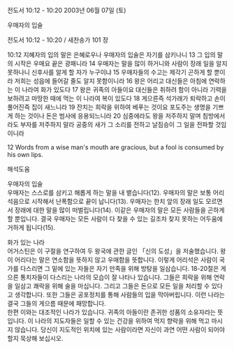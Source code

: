 전도서 10:12 - 10:20 
2003년 06월 07일 (토)

우매자의 입술



전도서 10:12 - 10:20 / 새찬송가 101 장


10:12 지혜자의 입의 말은 은혜로우나 우매자의 입술은 자기를 삼키나니 
13 그 입의 말의 시작은 우매요 끝은 광패니라 
14 우매자는 말을 많이 하거니와 사람이 장래 일을 알지 못하나니 신후사를 알게 할 자가 누구이냐 
15 우매자들의 수고는 제각기 곤하게 할 뿐이라 저희는 성읍에 들어갈 줄도 알지 못함이니라 
16 왕은 어리고 대신들은 아침에 연락하는 이 나라여 화가 있도다 
17 왕은 귀족의 아들이요 대신들은 취하려 함이 아니라 기력을 보하려고 마땅한 때에 먹는 이 나라여 복이 있도다 
18 게으른즉 석가래가 퇴락하고 손이 풀어진즉 집이 새느니라 
19 잔치는 희락을 위하여 베푸는 것이요 포도주는 생명을 기쁘게 하는 것이나 돈은 범사에 응용되느니라 
20 심중에라도 왕을 저주하지 말며 침방에서라도 부자를 저주하지 말라 공중의 새가 그 소리를 전하고 날짐승이 그 일을 전파할 것임이니라

12 Words from a wise man's mouth are gracious, but a fool is consumed by his own lips.

해석도움





우매자의 입술  
우매자는 스스로를 삼키고 해롭게 하는 말을 내 뱉습니다(12). 우매자의 말은 보통 어리석음으로 시작해서 난폭함으로 끝이 납니다(13). 우매자는 한치 앞의 장래 일도 모르면서 장래에 대한 말을 많이 떠벌립니다(14). 이같은 우매자의 말은 모든 사람들을 곤하게 할 뿐입니다. 결국 우매자는 모든 사람이 다 찾을 수 있는 길조차 찾지 못하는 어두움에 거하게 됩니다(15).   

화가 있는 나라  
어거스틴은 이 구절을 연구하여 두 왕국에 관한 글인 「신의 도성」을 저술했습니다. 왕이 어리다는 말은 연소함을 뜻하지 않고 우매함을 뜻합니다. 이렇게 어리석은 사람이 국가를 다스리면 그 밑에 있는 자들은 자기 만족을 위해 방탕을 일삼습니다. 18-20절은 게으른 통치자들이 다스리는 나라의 모습이 잘 나타나 있습니다. 그들은 희락을 위해 연락을 일삼고 쾌락을 위해 술을 마십니다. 그리고 그들은 돈으로 모든 일을 처리할 수 있다고 생각합니다. 또한 그들은 공포정치를 통해 사람들의 입을 막아버립니다. 이런 나라는 결국 그들의 게으름 때문에 패망합니다.  
한편 이와는 대조적인 나라가 있습니다. 귀족의 아들이란 존귀한 성품의 소유자라는 뜻입니다.  이 나라의 지도자들은 일할 수 있는 건강을 위하여 먹지 향락을 위해 먹고 마시지 않습니다. 당신이 지도적인 위치에 있는 사람이라면 자신이 과연 어떤 사람이 되어야 할지 묵상해 보십시오.